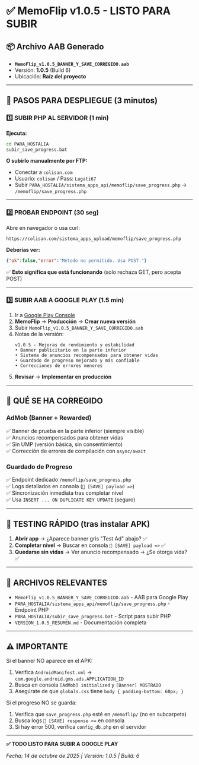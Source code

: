 # ✅ MemoFlip v1.0.5 - LISTO PARA SUBIR

## 📦 Archivo AAB Generado
- **`MemoFlip_v1.0.5_BANNER_Y_SAVE_CORREGIDO.aab`**
- Versión: **1.0.5** (Build 6)
- Ubicación: **Raíz del proyecto**

---

## 🚀 PASOS PARA DESPLIEGUE (3 minutos)

### 1️⃣ SUBIR PHP AL SERVIDOR (1 min)

**Ejecuta:**
```bash
cd PARA_HOSTALIA
subir_save_progress.bat
```

**O subirlo manualmente por FTP:**
- Conectar a `colisan.com`
- Usuario: `colisan` / Pass: `Lugati67`
- Subir `PARA_HOSTALIA/sistema_apps_api/memoflip/save_progress.php` → `/memoflip/save_progress.php`

---

### 2️⃣ PROBAR ENDPOINT (30 seg)

Abre en navegador o usa curl:
```
https://colisan.com/sistema_apps_upload/memoflip/save_progress.php
```

**Deberías ver:**
```json
{"ok":false,"error":"Método no permitido. Usa POST."}
```

✅ **Esto significa que está funcionando** (solo rechaza GET, pero acepta POST)

---

### 3️⃣ SUBIR AAB A GOOGLE PLAY (1.5 min)

1. Ir a [Google Play Console](https://play.google.com/console)
2. **MemoFlip** → **Producción** → **Crear nueva versión**
3. Subir `MemoFlip_v1.0.5_BANNER_Y_SAVE_CORREGIDO.aab`
4. Notas de la versión:
   ```
   v1.0.5 - Mejoras de rendimiento y estabilidad
   • Banner publicitario en la parte inferior
   • Sistema de anuncios recompensados para obtener vidas
   • Guardado de progreso mejorado y más confiable
   • Correcciones de errores menores
   ```
5. **Revisar** → **Implementar en producción**

---

## 🎯 QUÉ SE HA CORREGIDO

### AdMob (Banner + Rewarded)
✅ Banner de prueba en la parte inferior (siempre visible)  
✅ Anuncios recompensados para obtener vidas  
✅ Sin UMP (versión básica, sin consentimiento)  
✅ Corrección de errores de compilación con `async/await`

### Guardado de Progreso
✅ Endpoint dedicado `/memoflip/save_progress.php`  
✅ Logs detallados en consola (`💾 [SAVE] payload =>`)  
✅ Sincronización inmediata tras completar nivel  
✅ Usa `INSERT ... ON DUPLICATE KEY UPDATE` (seguro)

---

## 🧪 TESTING RÁPIDO (tras instalar APK)

1. **Abrir app** → ¿Aparece banner gris "Test Ad" abajo? ✅
2. **Completar nivel** → Buscar en consola `💾 [SAVE] payload =>` ✅
3. **Quedarse sin vidas** → Ver anuncio recompensado → ¿Se otorga vida? ✅

---

## 📁 ARCHIVOS RELEVANTES

- `MemoFlip_v1.0.5_BANNER_Y_SAVE_CORREGIDO.aab` - AAB para Google Play
- `PARA_HOSTALIA/sistema_apps_api/memoflip/save_progress.php` - Endpoint PHP
- `PARA_HOSTALIA/subir_save_progress.bat` - Script para subir PHP
- `VERSION_1.0.5_RESUMEN.md` - Documentación completa

---

## ⚠️ IMPORTANTE

Si el banner NO aparece en el APK:
1. Verifica `AndroidManifest.xml` → `com.google.android.gms.ads.APPLICATION_ID`
2. Busca en consola `[AdMob] initialized` y `[Banner] MOSTRADO`
3. Asegúrate de que `globals.css` tiene `body { padding-bottom: 60px; }`

Si el progreso NO se guarda:
1. Verifica que `save_progress.php` esté en `/memoflip/` (no en subcarpeta)
2. Busca logs `💾 [SAVE] response <=` en consola
3. Si hay error 500, verifica `config_db.php` en el servidor

---

**✅ TODO LISTO PARA SUBIR A GOOGLE PLAY**

_Fecha: 14 de octubre de 2025 | Versión: 1.0.5 | Build: 6_

